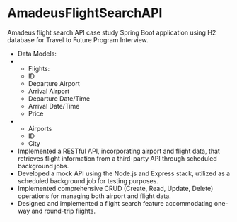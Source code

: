 # AmadeusFlightSearchAPI
Amadeus flight search API case study Spring Boot application using H2 database for Travel to Future Program Interview.

- Data Models:
- - Flights:
  - ID
  - Departure Airport
  - Arrival Airport
  - Departure Date/Time
  - Arrival Date/Time
  - Price
- - Airports
  - ID
  - City
- Implemented a RESTful API, incorporating airport and flight data, that retrieves flight information from a third-party API through scheduled background jobs.
- Developed a mock API using the Node.js and Express stack, utilized as a scheduled background job for testing purposes.
- Implemented comprehensive CRUD (Create, Read, Update, Delete) operations for managing both airport and flight data.
- Designed and implemented a flight search feature accommodating one-way and round-trip flights.
